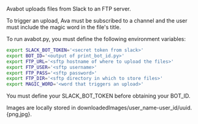 Avabot uploads files from Slack to an FTP server.

To trigger an upload, Ava must be subscribed to a channel and the user must include the magic word in the file's title.

To run avabot.py, you must define the following environment variables:

```bash
export SLACK_BOT_TOKEN='<secret token from slack>'
export BOT_ID='<output of print_bot_id.py>'
export FTP_URL='<sftp hostname of where to upload the files>'
export FTP_USER='<sftp username>'
export FTP_PASS='<sftp password>'
export FTP_DIR='<sftp directory in which to store files>'
export MAGIC_WORD='<word that triggers an upload>'
```

You must define your SLACK_BOT_TOKEN before obtaining your BOT_ID.

Images are locally stored in downloadedImages/user_name-user_id/uuid.{png,jpg}.
